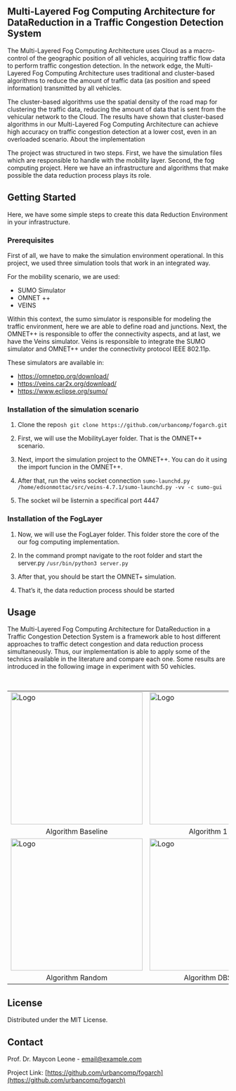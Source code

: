 
<!-- ABOUT THE PROJECT -->
## Multi-Layered Fog Computing Architecture for DataReduction in a Traffic Congestion Detection System


The Multi-Layered Fog Computing Architecture uses Cloud as a macro-control of the geographic position of all vehicles, acquiring traffic flow data to perform traffic congestion detection. In the network edge, the Multi-Layered Fog Computing Architecture uses traditional and cluster-based algorithms to reduce the amount of traffic data (as position and speed information) transmitted by all vehicles.

The cluster-based algorithms use the spatial density of the road map for clustering the traffic data, reducing the amount of data that is sent from the vehicular network to the Cloud. The results have shown that cluster-based algorithms in our Multi-Layered Fog Computing Architecture can achieve high accuracy on traffic congestion detection at a lower cost, even in an overloaded scenario.
About the implementation

The project was structured in two steps. First, we have the simulation files which are responsible to handle with the mobility layer. Second, the fog computing project. Here we have an infrastructure and algorithms that make possible the data reduction process plays its role.

<!-- GETTING STARTED -->
## Getting Started

Here, we have some simple steps to create this data Reduction Environment in your infrastructure.

### Prerequisites

First of all, we have to make the simulation environment operational.  In this project, we used three simulation tools that work in an integrated way.

For the mobility scenario, we are used:
* SUMO Simulator
* OMNET ++
* VEINS

Within this context, the sumo simulator is responsible for modeling the traffic environment, here we are able to define road and junctions. Next, the OMNET++ is responsible to offer the connectivity aspects, and at last, we have the Veins simulator. Veins is responsible to integrate the SUMO simulator and OMNET++ under the connectivity protocol IEEE 802.11p.

These simulators are available in:

* https://omnetpp.org/download/
* https://veins.car2x.org/download/
* https://www.eclipse.org/sumo/



### Installation of the simulation scenario

1. Clone the repo```sh git clone https://github.com/urbancomp/fogarch.git```
2. First, we will use the MobilityLayer folder. That is the OMNET++ scenario.
3. Next, import the simulation project to the OMNET++. You can do it using the import funcion in the OMNET++.

4. After that, run the veins socket connection `sumo-launchd.py`
```/home/edsonmottac/src/veins-4.7.1/sumo-launchd.py -vv -c sumo-gui```

5. The socket wil be listernin a specifical port 4447

### Installation of the FogLayer

1. Now, we will use the FogLayer folder. This folder store the core of the our fog computing implementation.

2. In the command prompt navigate to the root folder and start the server.py
```/usr/bin/python3 server.py```

3. After that, you should be start the OMNET+ simulation.

4. That’s it, the data reduction process should be started 


## Usage

The Multi-Layered Fog Computing Architecture for DataReduction in a Traffic Congestion Detection System is a framework able to host different approaches to traffic detect congestion and data reduction process simultaneously. Thus, our implementation is able to apply some of the technics available in the literature and compare each one. Some results are introduced in the following image in experiment with 50 vehicles.

<!-- PROJECT LOGO -->
<br />
<p align="center">
  <table>
    <tr>
      <td>
          <img src="results/mapa_50_baseline3.jpg" alt="Logo" width="300" height="300">
      </td>
      <td>
          <img src="results/mapa_50_1to23.jpg" alt="Logo" width="300" height="300">
      </td>
      <td>
          <img src="results/mapa_50_limite3.jpg" alt="Logo" width="300" height="300">
      </td>
    </tr>
    <tr>
      <td align="center">Algorithm Baseline</td>
      <td align="center">Algorithm 1 to 2</td>
      <td align="center">Algorithm Limit</td>
    </tr>
    <tr>
      <td>
          <img src="results/mapa_50_random3.jpg" alt="Logo" width="300" height="300">
      </td>
      <td>
          <img src="results/mapa_50_dbscan3.jpg" alt="Logo" width="300" height="300">
      </td>
      <td>
          <img src="results/mapa_50_xmeans3.jpg" alt="Logo" width="300" height="300">
      </td>
    </tr>
    <tr>
      <td align="center">Algorithm Random</td>
      <td align="center">Algorithm DBSCAN</td>
      <td align="center">Algorithm X-MEANS</td>
    </tr>    
  </table>
</p>

<!-- LICENSE -->
## License

Distributed under the MIT License. 

<!-- CONTACT -->
## Contact

Prof. Dr. Maycon Leone - email@example.com


Project Link: [https://github.com/urbancomp/fogarch](https://github.com/urbancomp/fogarch)
